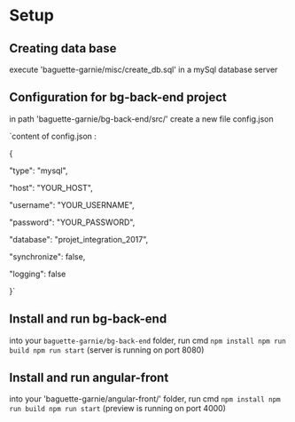 Setup
=====

Creating data base
------------------
execute 'baguette-garnie/misc/create_db.sql' in a mySql database server


Configuration for bg-back-end project
-------------------------------------
in path 'baguette-garnie/bg-back-end/src/' create a new file config.json


`content of config.json :

{

  "type": "mysql",
  
  "host": "YOUR_HOST",
  
  "username": "YOUR_USERNAME",
  
  "password": "YOUR_PASSWORD",
  
  "database": "projet_integration_2017",
  
  "synchronize": false,
  
  "logging": false
  
}`


Install and run bg-back-end
---------------------------
into your `baguette-garnie/bg-back-end` folder, run cmd
`npm install
npm run build
npm run start`
(server is running on port 8080)


Install and run angular-front
-----------------------------
into your 'baguette-garnie/angular-front/' folder, run cmd
`npm install
npm run build
npm run start`
(preview is running on port 4000)
